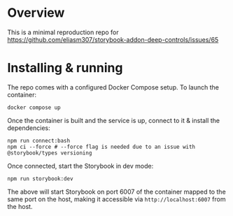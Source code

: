 # Overview

This is a minimal reproduction repo for https://github.com/eliasm307/storybook-addon-deep-controls/issues/65

# Installing & running

The repo comes with a configured Docker Compose setup. To launch the container:

```shell
docker compose up
```

Once the container is built and the service is up, connect to it & install the dependencies:

```shell
npm run connect:bash
npm ci --force # --force flag is needed due to an issue with @storybook/types versioning
```

Once connected, start the Storybook in dev mode:

```shell
npm run storybook:dev
```

The above will start Storybook on port 6007 of the container mapped to the same port on the host,
making it accessible via `http://localhost:6007` from the host.